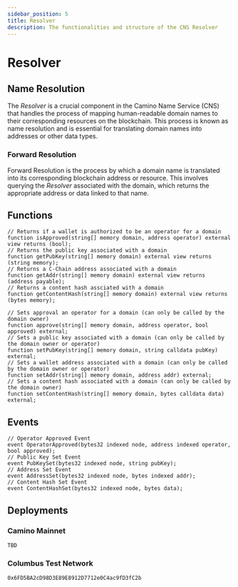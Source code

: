 ```yaml
---
sidebar_position: 5
title: Resolver
description: The functionalities and structure of the CNS Resolver
---
```


# Resolver

## Name Resolution
The *Resolver* is a crucial component in the Camino Name Service (CNS) that handles the process of mapping human-readable domain names to their corresponding resources on the blockchain. 
This process is known as name resolution and is essential for translating domain names into addresses or other data types.

### Forward Resolution
Forward Resolution is the process by which a domain name is translated into its corresponding blockchain address or resource. 
This involves querying the *Resolver* associated with the domain, which returns the appropriate address or data linked to that name. 

<!-- MS2: Reverse Resolution -->

## Functions
```solidity
// Returns if a wallet is authorized to be an operator for a domain
function isApproved(string[] memory domain, address operator) external view returns (bool);
// Returns the public key associated with a domain
function getPubKey(string[] memory domain) external view returns (string memory);
// Returns a C-Chain address associated with a domain
function getAddr(string[] memory domain) external view returns (address payable);
// Returns a content hash assciated with a domain
function getContentHash(string[] memory domain) external view returns (bytes memory);
```

```solidity
// Sets approval an operator for a domain (can only be called by the domain owner)
function approve(string[] memory domain, address operator, bool approved) external;
// Sets a public key associated with a domain (can only be called by the domain owner or operator)
function setPubKey(string[] memory domain, string calldata pubKey) external;
// Sets a wallet address associated with a domain (can only be called by the domain owner or operator)
function setAddr(string[] memory domain, address addr) external;
// Sets a content hash associated with a domain (can only be called by the domain owner)
function setContentHash(string[] memory domain, bytes calldata data) external;
```

## Events
```solidity
// Operator Approved Event
event OperatorApproved(bytes32 indexed node, address indexed operator, bool approved);
// Public Key Set Event
event PubKeySet(bytes32 indexed node, string pubKey);
// Address Set Event
event AddressSet(bytes32 indexed node, bytes indexed addr);
// Content Hash Set Event
event ContentHashSet(bytes32 indexed node, bytes data);
```

## Deployments
### Camino Mainnet
`TBD`

### Columbus Test Network
`0x6FD5BA2cD98D3E89E8912D7712e0C4ac9fD3fC2b`